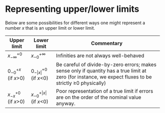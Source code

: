 # Representing upper/lower limits

Below are some possibilities for different ways one might represent a number $x$ that is an upper limit or lower limit.

| Upper limit        | Lower limit        | Commentary |
|--------------------|--------------------|---------|
| $x_{-\infty}^{+0}$ | $x_{-0}^{+\infty}$ | Infinities are not always well-behaved |
| $0_{-0}^{+x}$ (if $x$>0) | $0_{-\|x\|}^{+0}$ (if $x$<0) | Be careful of divide-by-zero errors; makes sense only if quantity has a true limit at zero (for instance, we expect fluxes to be strictly ≥0 physically) |
| $x_{-x}^{+0}$ (if $x$>0) | $x_{-0}^{+\|x\|}$ (if $x$<0) | Poor representation of a true limit if errors are on the order of the nominal value anyway. |
